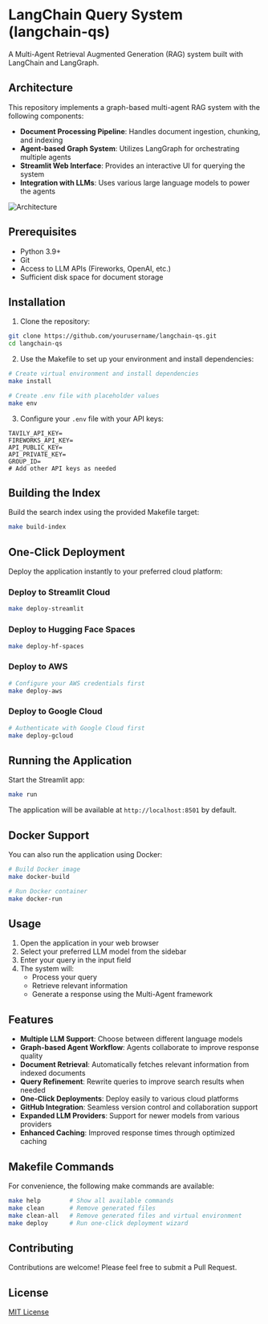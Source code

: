 # LangChain Query System (langchain-qs)

A Multi-Agent Retrieval Augmented Generation (RAG) system built with LangChain and LangGraph.

## Architecture

This repository implements a graph-based multi-agent RAG system with the following components:

- **Document Processing Pipeline**: Handles document ingestion, chunking, and indexing
- **Agent-based Graph System**: Utilizes LangGraph for orchestrating multiple agents
- **Streamlit Web Interface**: Provides an interactive UI for querying the system
- **Integration with LLMs**: Uses various large language models to power the agents

![Architecture](/static/agents_nodes_graph.png.jpg)

## Prerequisites

- Python 3.9+
- Git
- Access to LLM APIs (Fireworks, OpenAI, etc.)
- Sufficient disk space for document storage

## Installation

1. Clone the repository:
```bash
git clone https://github.com/yourusername/langchain-qs.git
cd langchain-qs
```

2. Use the Makefile to set up your environment and install dependencies:
```bash
# Create virtual environment and install dependencies
make install

# Create .env file with placeholder values
make env
```

3. Configure your `.env` file with your API keys:
```
TAVILY_API_KEY=
FIREWORKS_API_KEY=
API_PUBLIC_KEY=
API_PRIVATE_KEY=
GROUP_ID=
# Add other API keys as needed
```

## Building the Index

Build the search index using the provided Makefile target:
```bash
make build-index
```

## One-Click Deployment

Deploy the application instantly to your preferred cloud platform:

### Deploy to Streamlit Cloud
```bash
make deploy-streamlit
```

### Deploy to Hugging Face Spaces
```bash
make deploy-hf-spaces
```

### Deploy to AWS
```bash
# Configure your AWS credentials first
make deploy-aws
```

### Deploy to Google Cloud
```bash
# Authenticate with Google Cloud first
make deploy-gcloud
```

## Running the Application

Start the Streamlit app:
```bash
make run
```

The application will be available at `http://localhost:8501` by default.

## Docker Support

You can also run the application using Docker:

```bash
# Build Docker image
make docker-build

# Run Docker container
make docker-run
```

## Usage

1. Open the application in your web browser
2. Select your preferred LLM model from the sidebar
3. Enter your query in the input field
4. The system will:
    - Process your query
    - Retrieve relevant information
    - Generate a response using the Multi-Agent framework

## Features

- **Multiple LLM Support**: Choose between different language models
- **Graph-based Agent Workflow**: Agents collaborate to improve response quality
- **Document Retrieval**: Automatically fetches relevant information from indexed documents
- **Query Refinement**: Rewrite queries to improve search results when needed
- **One-Click Deployments**: Deploy easily to various cloud platforms
- **GitHub Integration**: Seamless version control and collaboration support
- **Expanded LLM Providers**: Support for newer models from various providers
- **Enhanced Caching**: Improved response times through optimized caching

## Makefile Commands

For convenience, the following make commands are available:

```bash
make help        # Show all available commands
make clean       # Remove generated files
make clean-all   # Remove generated files and virtual environment
make deploy      # Run one-click deployment wizard
```

## Contributing

Contributions are welcome! Please feel free to submit a Pull Request.

## License

[MIT License](LICENSE)
